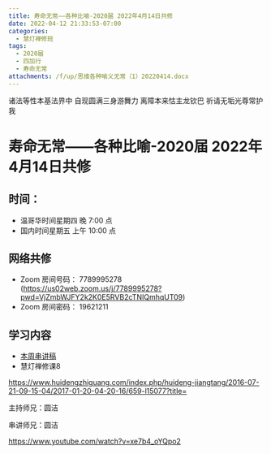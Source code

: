 ```yaml
---
title: 寿命无常——各种比喻-2020届 2022年4月14日共修
date: 2022-04-12 21:33:53-07:00
categories:
  - 慧灯禅修班
tags:
  - 2020届
  - 四加行
  - 寿命无常
attachments: /f/up/思维各种喻义无常（1）20220414.docx
---
```

诸法等性本基法界中 自现圆满三身游舞力 
离障本来怙主龙钦巴 祈请无垢光尊常护我

# 寿命无常——各种比喻-2020届 2022年4月14日共修

## 时间：

* 温哥华时间星期四 晚 7:00 点
* 国内时间星期五 上午 10:00 点

## 网络共修
* Zoom 房间号码： 7789995278 (<https://us02web.zoom.us/j/7789995278?pwd=VjZmbWJFY2k2K0E5RVB2cTNIQmhqUT09>)
* Zoom 房间密码： 19621211

## 学习内容

* [本周串讲稿](https://s3.ap-northeast-1.wasabisys.com/hdcx/hdv/f/up/思维各种喻义无常（1）20220414.docx)
* 慧灯禅修课8 

<https://www.huidengzhiguang.com/index.php/huideng-jiangtang/2016-07-21-09-15-04/2017-01-20-04-20-16/659-l15077?title=>

主持师兄：圆洁

串讲师兄：圆洁

<https://www.youtube.com/watch?v=xe7b4_oYQpo2>